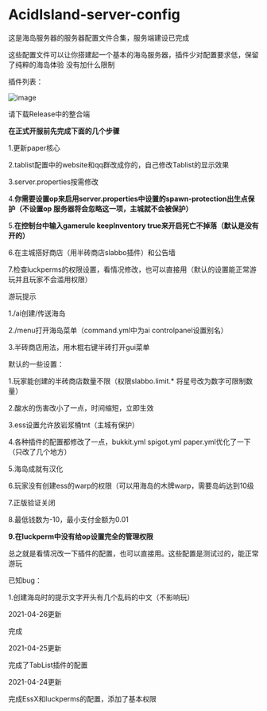 # AcidIsland-server-config
这是海岛服务器的服务器配置文件合集，服务端建设已完成

这些配置文件可以让你搭建起一个基本的海岛服务器，插件少对配置要求低，保留了纯粹的海岛体验
没有加什么限制


插件列表：

![image](https://user-images.githubusercontent.com/25699126/116084468-6aca8e00-a6d0-11eb-812b-e88f2aef9b47.png)


请下载Release中的整合端


**在正式开服前先完成下面的几个步骤**

1.更新paper核心

2.tablist配置中的website和qq群改成你的，自己修改Tablist的显示效果

3.server.properties按需修改

4.**你需要设置op来启用server.properties中设置的spawn-protection出生点保护（不设置op 服务器将会忽略这一项，主城就不会被保护）**

5.**在控制台中输入gamerule keepInventory true来开启死亡不掉落（默认是没有开的）**

6.在主城搭好商店（用半砖商店slabbo插件）和公告墙

7.检查luckperms的权限设置，看情况修改，也可以直接用（默认的设置能正常游玩并且玩家不会滥用权限）


游玩提示

1./ai创建/传送海岛

2./menu打开海岛菜单（command.yml中为ai controlpanel设置别名）

3.半砖商店用法，用木棍右键半砖打开gui菜单


默认的一些设置：

1.玩家能创建的半砖商店数量不限（权限slabbo.limit.*   将星号改为数字可限制数量）

2.酸水的伤害改小了一点，时间缩短，立即生效

3.ess设置允许放岩浆桶tnt（主城有保护）

4.各种插件的配置都修改了一点，bukkit.yml spigot.yml paper.yml优化了一下（只改了几个地方）

5.海岛成就有汉化

6.玩家没有创建ess的warp的权限（可以用海岛的木牌warp，需要岛屿达到10级

7.正版验证关闭

8.最低钱数为-10，最小支付金额为0.01

**9.在luckperm中没有给op设置完全的管理权限**

总之就是看情况改一下插件的配置，也可以直接用。这些配置是测试过的，能正常游玩



已知bug：

1.创建海岛时的提示文字开头有几个乱码的中文（不影响玩）


2021-04-26更新

完成

2021-04-25更新

完成了TabList插件的配置

2021-04-24更新

完成EssX和luckperms的配置，添加了基本权限

